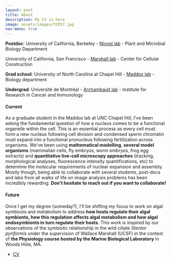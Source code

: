 ```yaml
---
layout: post
title: About
description: My CV is here
image: assets/images/TCM17.jpg
nav-menu: true
---
```


<p><b>Postdoc</b>: University of California, Berkeley - <a href="https://niyogilab.berkeley.edu/">Niyogi lab</a> - Plant and Microbial Biology Department</p>
University of California, San Francisco - <a href="https://niyogilab.berkeley.edu/">Marshall lab</a> - Center for Cellular Construction</p>
<p><b>Grad school</b>: University of North Carolina at Chapel Hill - <a href="http://labs.bio.unc.edu/Maddox/Site/Welcome.html">Maddox lab</a> - Biology department</p>
<p><b>Undergrad</b>: Université de Montréal - <a href="https://www.iric.ca/en/research/principal-investigators/vincent-archambault/
">Archambault lab</a> - Institute for Research in Cancer and Immunology</p>

<h4>Current</h4>
<p>As a graduate student in the Maddox lab at UNC Chapel Hill, I've been asking the fundamental question of how a nucleus comes to be a functional organelle within the cell. This is an essential process as every cell must form a new nucleus following cell division and condensed sperm chromatin must expand into a functional pronucleus following fertilization across organisms. We've been using <b>mathematical modelling</b>, <b>several model organisms</b> (mammalian cells, fly embryos, worm embryos, frog egg extracts) and <b>quantitative live-cell microscopy approaches</b> (tracking, morphological analyses, fluorescence intensity quantifications, etc) to determine the molecular requirements of nuclear expansion and assembly.
Mostly though, being able to collaborate with several students, post-docs and labs from all walks of life on image analysis problems has been incredibly rewarding. <b>Don't hesitate to reach out if you want to collaborate!</b></p>

<h4>Future</h4>
<p>Once I get my degree (someday?), I'll be shifting my focus to work on algal symbiosis and metabolism to address <b>how hosts regulate their algal symbionts, how this regulation affects algal metabolism and how algal endosymbionts in turn regulate their hosts</b>. This work is inspired by our observations of the symbiotic relationship in the wild ciliate <i>Stentor pyriformis</i> under the supervision of Wallace Marshall (UCSF) in the context of <b>the Physiology course hosted by the Marine Biological Laboratory</b> in Woods Hole, MA.</p>

<ul class="actions">
	<li><a href="assets/CV2019.pdf" class="button big">CV</a></li>
</ul>
